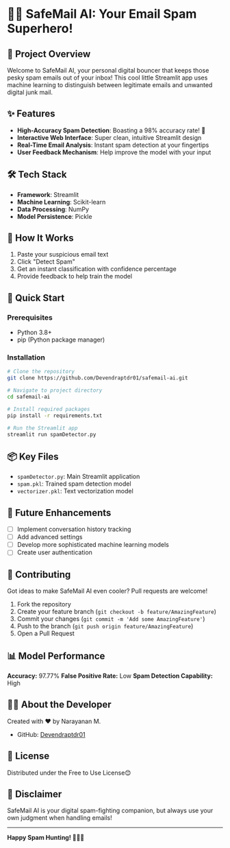 # 🕵️‍♀️ SafeMail AI: Your Email Spam Superhero! 

## 🚀 Project Overview

Welcome to SafeMail AI, your personal digital bouncer that keeps those pesky spam emails out of your inbox! This cool little Streamlit app uses machine learning to distinguish between legitimate emails and unwanted digital junk mail.



## ✨ Features

- **High-Accuracy Spam Detection**: Boasting a 98% accuracy rate! 🎯
- **Interactive Web Interface**: Super clean, intuitive Streamlit design
- **Real-Time Email Analysis**: Instant spam detection at your fingertips
- **User Feedback Mechanism**: Help improve the model with your input

## 🛠 Tech Stack

- **Framework**: Streamlit
- **Machine Learning**: Scikit-learn
- **Data Processing**: NumPy
- **Model Persistence**: Pickle

## 🤖 How It Works

1. Paste your suspicious email text
2. Click "Detect Spam"
3. Get an instant classification with confidence percentage
4. Provide feedback to help train the model

## 🚀 Quick Start

### Prerequisites

- Python 3.8+
- pip (Python package manager)

### Installation

```bash
# Clone the repository
git clone https://github.com/Devendraptdr01/safemail-ai.git

# Navigate to project directory
cd safemail-ai

# Install required packages
pip install -r requirements.txt

# Run the Streamlit app
streamlit run spamDetector.py
```

## 📦 Key Files

- `spamDetector.py`: Main Streamlit application
- `spam.pkl`: Trained spam detection model
- `vectorizer.pkl`: Text vectorization model

## 🔮 Future Enhancements

- [ ] Implement conversation history tracking
- [ ] Add advanced settings
- [ ] Develop more sophisticated machine learning models
- [ ] Create user authentication

## 🤝 Contributing

Got ideas to make SafeMail AI even cooler? Pull requests are welcome! 

1. Fork the repository
2. Create your feature branch (`git checkout -b feature/AmazingFeature`)
3. Commit your changes (`git commit -m 'Add some AmazingFeature'`)
4. Push to the branch (`git push origin feature/AmazingFeature`)
5. Open a Pull Request

## 📊 Model Performance

**Accuracy:** 97.77% 
**False Positive Rate:** Low
**Spam Detection Capability:** High

## 👨‍💻 About the Developer

Created with ❤️ by Narayanan M.
- GitHub: [Devendraptdr01](https://github.com/Devendraptdr01)

## 📜 License

Distributed under the Free to Use License😊

## 🎉 Disclaimer

SafeMail AI is your digital spam-fighting companion, but always use your own judgment when handling emails!

---

**Happy Spam Hunting! 🕵️‍♀️🚫**
